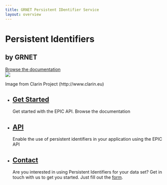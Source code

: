 ```yaml
---
title: GRNET Persistent IDentifier Service
layout: overview
---
```


<div class="wrapper feature">
	<h1>Persistent Identifiers</h1>
	<h2>by GRNET</h2>
	<a href="/guides/overview/" class="button">Browse the documentation</a>
	<div class="handle-pid-logo">
		<img src="/shared/images/handle-pid.png"  />
		<span class="caption simple-caption">  
		<p>Image from Clarin Project (http://www.clarin.eu)</p>  
		</span> 
	</div>


</div>

<div class="full-width-divider">
	<ul class="wrapper highlights">
		<li class="highlight-module">
			<a href="/guides/overview/"><span class="big-icon glyphicon-book"></span></a>
			<h2><a href="/guides/overview/">Get Started</a></h2>
			<p>Get started with the EPIC API. Browse the documentation</p>
		</li>
		<li class="highlight-module">
			<a href="/guides/api/"><span class="big-icon glyphicon-list-alt"></span></a>
			<h2><a href="/guides/api/">API</a></h2>
			<p>Enable the use of persistent identifiers in your application using the EPIC API</p>
		</li>
		<li class="highlight-module">
			<a href="https://docs.google.com/forms/d/1IQL8dtwUW_MrV9ApZJmnjzZRaAAp18JtGTa2wMfcxiM/viewform" target='blank'><span class="big-icon glyphicon-envelope"></span></a>
			<h2><a href="https://docs.google.com/forms/d/1IQL8dtwUW_MrV9ApZJmnjzZRaAAp18JtGTa2wMfcxiM/viewform" target="blank">Contact</a></h2>
			<p>Are you interested in using Persistent Identifiers for your data set? Get in touch with us to get you started. Just fill out the 
			<a href='https://docs.google.com/forms/d/1IQL8dtwUW_MrV9ApZJmnjzZRaAAp18JtGTa2wMfcxiM/viewform' target='blank'>form</a>.</p>
		</li>
	</ul>
</div>
